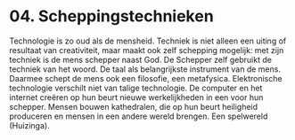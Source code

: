 # 04. Scheppingstechnieken
Technologie is zo oud als de mensheid. Techniek is niet alleen een uiting of resultaat van creativiteit, maar maakt ook zelf schepping mogelijk: met zijn techniek is de mens schepper naast God. 
De Schepper zelf gebruikt de techniek van het woord. De taal als belangrijkste instrument van de mens. Daarmee schept de mens ook een filosofie, een metafysica. 
Elektronische technologie verschilt niet van talige technologie. De computer en het internet creëren op hun beurt nieuwe werkelijkheden in een voor hun schepper. 
Mensen bouwen kathedralen, die op hun beurt heiligheid produceren en mensen in een andere wereld brengen. Een spelwereld (Huizinga). 